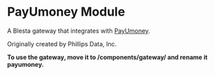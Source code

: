 # PayUmoney Module

A Blesta gateway that integrates with [PayUmoney](https://www.payumoney.com/).

Originally created by Phillips Data, Inc.

**To use the gateway, move it to /components/gateway/ and rename it payumoney.**
